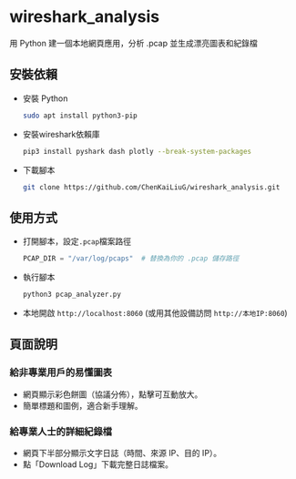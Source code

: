 # wireshark_analysis
用 Python 建一個本地網頁應用，分析 .pcap 並生成漂亮圖表和紀錄檔
## 安裝依賴
 - 安裝 Python
   ```bash
   sudo apt install python3-pip
   ```
 - 安裝wireshark依賴庫
   ```bash
   pip3 install pyshark dash plotly --break-system-packages
   ```
 - 下載腳本
   ```bash
   git clone https://github.com/ChenKaiLiuG/wireshark_analysis.git
   ```
## 使用方式
 - 打開腳本，設定`.pcap`檔案路徑
   ```python
   PCAP_DIR = "/var/log/pcaps"  # 替換為你的 .pcap 儲存路徑
   ```
 - 執行腳本
   ```bash
   python3 pcap_analyzer.py
   ```
 - 本地開啟 `http://localhost:8060` (或用其他設備訪問 `http://本地IP:8060`)
## 頁面說明
### 給非專業用戶的易懂圖表 
 - 網頁顯示彩色餅圖（協議分佈），點擊可互動放大。
 - 簡單標題和圖例，適合新手理解。
### 給專業人士的詳細紀錄檔 
 - 網頁下半部分顯示文字日誌（時間、來源 IP、目的 IP）。
 - 點「Download Log」下載完整日誌檔案。
